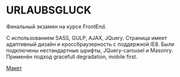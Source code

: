 # URLAUBSGLUCK

Финальный экзамен на курсе FrontEnd.

С использованием SASS, GULP, AJAX, JQuery.
Страница имеет адаптивный дизайн и кроссбраузерность с поддержкой IE8.
Были подключены нестандартные шрифты, JQuery-carousel и Masonry.
Применён подход gracefull degradation, mobile first.

[Макет](https://github.com/goit-fe/markup_fe2o/tree/master/js_final_exam/design)
